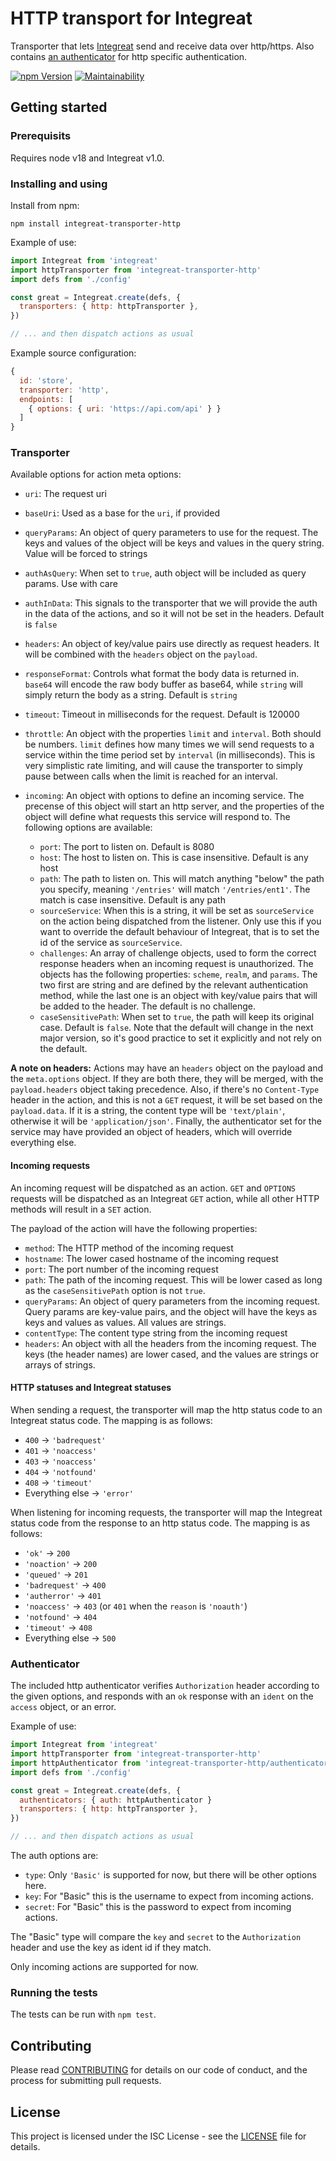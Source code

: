 # HTTP transport for Integreat

Transporter that lets
[Integreat](https://github.com/integreat-io/integreat) send and receive data
over http/https. Also contains [an authenticator](#authenticator) for http specific
authentication.

[![npm Version](https://img.shields.io/npm/v/integreat-transporter-http.svg)](https://www.npmjs.com/package/integreat-transporter-http)
[![Maintainability](https://api.codeclimate.com/v1/badges/6abe9cf4601fe08a18b8/maintainability)](https://codeclimate.com/github/integreat-io/integreat-transporter-http/maintainability)

## Getting started

### Prerequisits

Requires node v18 and Integreat v1.0.

### Installing and using

Install from npm:

```
npm install integreat-transporter-http
```

Example of use:

```javascript
import Integreat from 'integreat'
import httpTransporter from 'integreat-transporter-http'
import defs from './config'

const great = Integreat.create(defs, {
  transporters: { http: httpTransporter },
})

// ... and then dispatch actions as usual
```

Example source configuration:

```javascript
{
  id: 'store',
  transporter: 'http',
  endpoints: [
    { options: { uri: 'https://api.com/api' } }
  ]
}
```

### Transporter

Available options for action meta options:

- `uri`: The request uri
- `baseUri`: Used as a base for the `uri`, if provided
- `queryParams`: An object of query parameters to use for the request. The
  keys and values of the object will be keys and values in the query string.
  Value will be forced to strings
- `authAsQuery`: When set to `true`, auth object will be included as query
  params. Use with care
- `authInData`: This signals to the transporter that we will provide the auth
  in the data of the actions, and so it will not be set in the headers. Default
  is `false`
- `headers`: An object of key/value pairs use directly as request headers. It
  will be combined with the `headers` object on the `payload`.
- `responseFormat`: Controls what format the body data is returned in. `base64`
  will encode the raw body buffer as base64, while `string` will simply return
  the body as a string. Default is `string`
- `timeout`: Timeout in milliseconds for the request. Default is 120000
- `throttle`: An object with the properties `limit` and `interval`. Both should
  be numbers. `limit` defines how many times we will send requests to a
  service within the time period set by `interval` (in milliseconds). This is
  very simplistic rate limiting, and will cause the transporter to simply pause
  between calls when the limit is reached for an interval.

- `incoming`: An object with options to define an incoming service. The precense
  of this object will start an http server, and the properties of the object
  will define what requests this service will respond to. The following options
  are available:
  - `port`: The port to listen on. Default is 8080
  - `host`: The host to listen on. This is case insensitive. Default is any host
  - `path`: The path to listen on. This will match anything "below" the path you
    specify, meaning `'/entries'` will match `'/entries/ent1'`. The match is
    case insensitive. Default is any path
  - `sourceService`: When this is a string, it will be set as `sourceService` on
    the action being dispatched from the listener. Only use this if you want to
    override the default behaviour of Integreat, that is to set the id of the
    service as `sourceService`.
  - `challenges`: An array of challenge objects, used to form the correct
    response headers when an incoming request is unauthorized. The objects has
    the following properties: `scheme`, `realm`, and `params`. The two first
    are string and are defined by the relevant authentication method, while
    the last one is an object with key/value pairs that will be added to the
    header. The default is no challenge.
  - `caseSensitivePath`: When set to `true`, the path will keep its original
    case. Default is `false`. Note that the default will change in the next
    major version, so it's good practice to set it explicitly and not rely on
    the default.

**A note on headers:** Actions may have an `headers` object on the payload and
the `meta.options` object. If they are both there, they will be merged, with the
`payload.headers` object taking precedence. Also, if there's no `Content-Type`
header in the action, and this is not a `GET` request, it will be set based on
the `payload.data`. If it is a string, the content type will be `'text/plain'`,
otherwise it will be `'application/json'`. Finally, the authenticator set for
the service may have provided an object of headers, which will override
everything else.

#### Incoming requests

An incoming request will be dispatched as an action. `GET` and `OPTIONS`
requests will be dispatched as an Integreat `GET` action, while all other HTTP
methods will result in a `SET` action.

The payload of the action will have the following properties:

- `method`: The HTTP method of the incoming request
- `hostname`: The lower cased hostname of the incoming request
- `port`: The port number of the incoming request
- `path`: The path of the incoming request. This will be lower cased as long as
  the `caseSensitivePath` option is not `true`.
- `queryParams`: An object of query parameters from the incoming request. Query
  params are key-value pairs, and the object will have the keys as keys and
  values as values. All values are strings.
- `contentType`: The content type string from the incoming request
- `headers`: An object with all the headers from the incoming request. The keys
  (the header names) are lower cased, and the values are strings or arrays of
  strings.

#### HTTP statuses and Integreat statuses

When sending a request, the transporter will map the http status code to an
Integreat status code. The mapping is as follows:

- `400` -> `'badrequest'`
- `401` -> `'noaccess'`
- `403` -> `'noaccess'`
- `404` -> `'notfound'`
- `408` -> `'timeout'`
- Everything else -> `'error'`

When listening for incoming requests, the transporter will map the Integreat
status code from the response to an http status code. The mapping is as follows:

- `'ok'` -> `200`
- `'noaction'` -> `200`
- `'queued'` -> `201`
- `'badrequest'` -> `400`
- `'autherror'` -> `401`
- `'noaccess'` -> `403` (or `401` when the `reason` is `'noauth'`)
- `'notfound'` -> `404`
- `'timeout'` -> `408`
- Everything else -> `500`

### Authenticator

The included http authenticator verifies `Authorization` header according to the
given options, and responds with an `ok` response with an `ident` on the
`access` object, or an error.

Example of use:

```javascript
import Integreat from 'integreat'
import httpTransporter from 'integreat-transporter-http'
import httpAuthenticator from 'integreat-transporter-http/authenticator.js'
import defs from './config'

const great = Integreat.create(defs, {
  authenticators: { auth: httpAuthenticator }
  transporters: { http: httpTransporter },
})

// ... and then dispatch actions as usual
```

The auth options are:

- `type`: Only `'Basic'` is supported for now, but there will be other options
  here.
- `key`: For "Basic" this is the username to expect from incoming actions.
- `secret`: For "Basic" this is the password to expect from incoming actions.

The "Basic" type will compare the `key` and `secret` to the `Authorization`
header and use the key as ident id if they match.

Only incoming actions are supported for now.

### Running the tests

The tests can be run with `npm test`.

## Contributing

Please read
[CONTRIBUTING](https://github.com/integreat-io/integreat/blob/master/CONTRIBUTING.md)
for details on our code of conduct, and the process for submitting pull
requests.

## License

This project is licensed under the ISC License - see the
[LICENSE](https://github.com/integreat-io/integreat/blob/master/LICENSE)
file for details.
